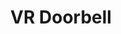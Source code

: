 ---
layout: experiment
permalink: /vr_doorbell/
title: "VR Doorbell"
created: "2017"
root: "/assets/03_experiments/vr_doorbell/"
bg-video: >
  <iframe src="https://player.vimeo.com/video/206441970" allow="autoplay" width="640" height="360" frameborder="0" webkitallowfullscreen mozallowfullscreen allowfullscreen></iframe>

description: >
  A fully-functioning, camera-embedded doorbell that allows you to get the attention of someone in virtual reality. 
  <br><br>
  Developed for the 2017 Stupid Shit No One Needs and Terrible Ideas Hackathon. 

role:
 - VR Developer

showings:
  - text: Stupid Shit No One Needs and Terrible Ideas Hackathon
    url: https://stupidhackathon.com/

credits:
  - Sam Sadtler
  - Yifan Hu
  - Sean McIntyre

documentation:
  - <iframe src="https://player.vimeo.com/video/206441970" width="640" height="360" frameborder="0" webkitallowfullscreen mozallowfullscreen allowfullscreen></iframe>
---